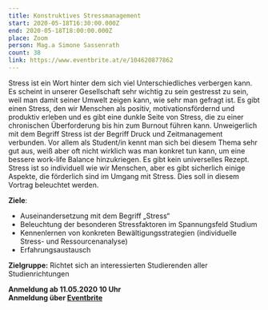 ```yaml
---
title: Konstruktives Stressmanagement
start: 2020-05-18T16:30:00.000Z
end: 2020-05-18T18:00:00.000Z
place: Zoom
person: Mag.a Simone Sassenrath
count: 38
link: https://www.eventbrite.at/e/104620877862
---
```

Stress ist ein Wort hinter dem sich viel Unterschiedliches verbergen kann. Es scheint in unserer Gesellschaft sehr wichtig zu sein gestresst zu sein, weil man damit seiner Umwelt zeigen kann, wie sehr man gefragt ist. Es gibt einen Stress, den wir Menschen als positiv, motivationsfördernd und produktiv erleben und es gibt eine dunkle Seite von Stress, die zu einer chronischen Überforderung bis hin zum Burnout führen kann. Unweigerlich mit dem Begriff Stress ist der Begriff Druck und Zeitmanagement verbunden. Vor allem als Student/in kennt man sich bei diesem Thema sehr gut aus, weiß aber oft nicht wirklich was man konkret tun kann, um eine bessere work-life Balance hinzukriegen. Es gibt kein universelles Rezept. Stress ist so individuell wie wir Menschen, aber es gibt sicherlich einige Aspekte, die förderlich sind im Umgang mit Stress. Dies soll in diesem Vortrag beleuchtet werden.

**Ziele**:

* Auseinandersetzung mit dem Begriff „Stress“
* Beleuchtung der besonderen Stressfaktoren im Spannungsfeld Studium
* Kennenlernen von konkreten Bewältigungsstrategien (individuelle Stress- und Ressourcenanalyse)
* Erfahrungsaustausch

**Zielgruppe:** Richtet sich an interessierten Studierenden aller Studienrichtungen

**Anmeldung ab 11.05.2020 10 Uhr**\
**Anmeldung über [Eventbrite](https://www.eventbrite.at/e/104620877862)**